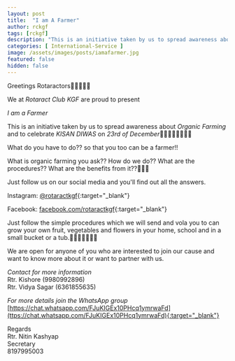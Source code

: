 ```yaml
---
layout: post
title:  "I am A Farmer"
author: rckgf
tags: [rckgf]
description: "This is an initiative taken by us to spread awareness about Organic Farming and to celebrate KISAN DIWAS on 23rd of December 👩🏻🌾👨🏻‍🌾🐄🐂"
categories: [ International-Service ]
image: /assets/images/posts/iamafarmer.jpg
featured: false
hidden: false
---
```


Greetings Rotaractors🙋🏻‍♂🙋🏻

We at *Rotaract Club KGF* are proud to present

*I am a Farmer*

This is an initiative taken by us to spread awareness about *Organic Farming*  and to celebrate *KISAN DIWAS* on *23rd of December*👩🏻‍🌾👨🏻‍🌾🐄🐂

What do you have to do?? so that you too can be a farmer!!

What is organic farming you ask?? How do we do?? What are the procedures?? What are the benefits from it??🤔🤔🤔

Just follow us on our social media and you'll find out all the answers.

Instagram: [@rotaractkgf](https://www.instagram.com/rotaractkgf/){:target="_blank"}

Facebook: [facebook.com/rotaractkgf](https://www.facebook.com/rotaractkgf){:target="_blank"}

Just follow the simple procedures which we will send and vola you to can grow your own fruit, vegetables and flowers in your home, school and in a small bucket or a tub.🍇🍉🍓🥦🥒🌽🥕

We are open for anyone of you who are interested to join our cause and want to know more about it or want to partner with us.

*Contact for more information* <br>
Rtr. Kishore (9980992896)<br>
Rtr. Vidya Sagar (6361855635)<br>

*For more details join the WhatsApp group*<br>
 [https://chat.whatsapp.com/FJuKIGEx10PHcq1ymrwaFd](ttps://chat.whatsapp.com/FJuKIGEx10PHcq1ymrwaFd){:target="_blank"}

Regards <br>
Rtr. Nitin Kashyap<br>
Secretary<br>
8197995003
